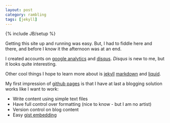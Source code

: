 ```yaml
---
layout: post
category: rambling
tags: [jekyll]
---
```

{% include JB/setup %}

Getting this site up and running was easy.  But, I had to fiddle here and there, and before I know it the afternoon was at an end. 

I created accounts on [google analytics](http://www.google.com/analytics/) and [disqus](http://codespear.disqus.com/).  _Disqus_ is new to me, but it looks quite interesting.

Other cool things I hope to learn more about is [jekyll](http://jekyllrb.com/) [markdown](http://daringfireball.net/projects/markdown/) and [liquid](http://liquidmarkup.org/).


My first impression of [github pages](http://pages.github.com/) is that I have at last a blogging solution works like I want to work:
 * Write content using simple text files  
 * Have full control over formatting (nice to know - but I am no artist)
 * Version control on blog content 
 * Easy [gist embedding](https://gist.github.com/benbalter/5555251)